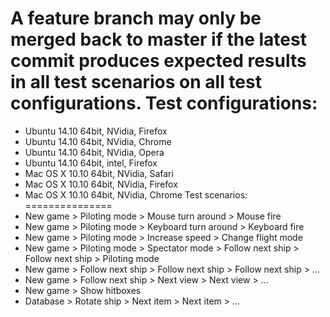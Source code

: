A feature branch may only be merged back to master if the latest commit 
produces expected results in all test scenarios on all test configurations.
Test configurations:
====================
+   Ubuntu 14.10 64bit, NVidia, Firefox
+   Ubuntu 14.10 64bit, NVidia, Chrome
+   Ubuntu 14.10 64bit, NVidia, Opera
+   Ubuntu 14.10 64bit, intel, Firefox
+   Mac OS X 10.10 64bit, NVidia, Safari
+   Mac OS X 10.10 64bit, NVidia, Firefox
+   Mac OS X 10.10 64bit, NVidia, Chrome
Test scenarios:
===============
+   New game > Piloting mode > Mouse turn around > Mouse fire
+   New game > Piloting mode > Keyboard turn around > Keyboard fire
+   New game > Piloting mode > Increase speed > Change flight mode
+   New game > Piloting mode > Spectator mode > Follow next ship > Follow next ship > Piloting mode
+   New game > Follow next ship > Follow next ship > Follow next ship > ...
+   New game > Follow next ship > Next view > Next view > ...
+   New game > Show hitboxes
+   Database > Rotate ship > Next item > Next item > ...